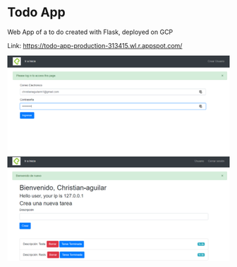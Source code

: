 # Todo App

Web App of a to do created with Flask, deployed on GCP

Link: https://todo-app-production-313415.wl.r.appspot.com/

<img src="/static/login.png">
<img src="/static/home.png">

